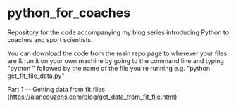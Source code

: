 # python_for_coaches

Repository for the code accompanying my blog series introducing Python to coaches and sport scientists.

You can download the code from the main repo page to wherever your files are & run it on your own machine by going to the command line and typing "python " followed by the name of the file you're running e.g. "python get_fit_file_data.py"

Part 1 -- Getting data from fit files (https://alancouzens.com/blog/get_data_from_fit_file.html)
